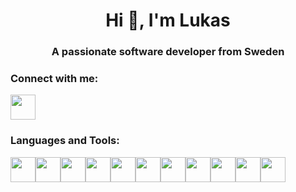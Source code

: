 <h1 align="center">Hi 👋, I'm Lukas</h1>
<h3 align="center">A passionate software developer from Sweden</h3>


<h3 align="left">Connect with me:</h3>

<img src="https://user-images.githubusercontent.com/91055417/234880968-8054851c-5c7a-40ea-811a-b73d1f23fcf9.png" width="40" height="40">

<h3 align="left">Languages and Tools:</h3>


<div style="display: flex;">

<a href="https://www.w3schools.com/html/">
    <img src="https://www.w3.org/html/logo/downloads/HTML5_Logo_256.png" width="40" height="40">
  </a> 

  <a href="https://www.w3schools.com/css/">
    <img src="https://user-images.githubusercontent.com/91055417/234883364-5f91bb68-3147-4282-88cc-a74a121f390f.png" width="40" height="40">
  </a> 

   <a href="https://react.dev/">
    <img src="https://styles.redditmedia.com/t5_2su6s/styles/communityIcon_4g1uo0kd87c61.png?width=256&s=3f7493995143d3cf40b1fedc582607cea194b579" width="40" height="40">
  </a>

  <a href="https://expressjs.com/">
    <img src="https://res.cloudinary.com/kc-cloud/images/f_auto,q_auto/v1651772163/expressjslogo/expressjslogo.webp?_i=AA" width="40" height="40">
  </a>

  <a href="https://nodejs.org/en">
    <img src="https://www.tekkiwebsolutions.com/wp-content/uploads/nodejs.png" width="40" height="40">
  </a>

  <a href="https://www.postgresql.org/">
    <img src="https://upload.wikimedia.org/wikipedia/commons/thumb/2/29/Postgresql_elephant.svg/1200px-Postgresql_elephant.svg.png" width="40" height="40">
  </a>

  <a href="https://nextjs.org/">
    <img src="https://pulkitgangwar.gallerycdn.vsassets.io/extensions/pulkitgangwar/nextjs-snippets/1.0.1/1678968590213/Microsoft.VisualStudio.Services.Icons.Default" width="40" height="40">
  </a>

  <a href="https://aws.amazon.com/">
    <img src="https://pcr.cloud-mercato.com/static/img/logos/aws.png" width="40" height="40">
  </a>

  <a href="https://spring.io/">
    <img src="https://jaki-jezyk-programowania.pl/img/technologies/spring.png" width="40" height="40">
  </a>

  <a href="https://mongoosejs.com/">
    <img src="https://cdn.iconscout.com/icon/free/png-256/mongodb-5-1175140.png" width="40" height="40">
  </a>

  <a href="https://git-scm.com/">
    <img src="https://cdn.iconscout.com/icon/free/png-256/free-git-225996.png?f=webp&w=256" width="40" height="40">
  </a>
</div>
